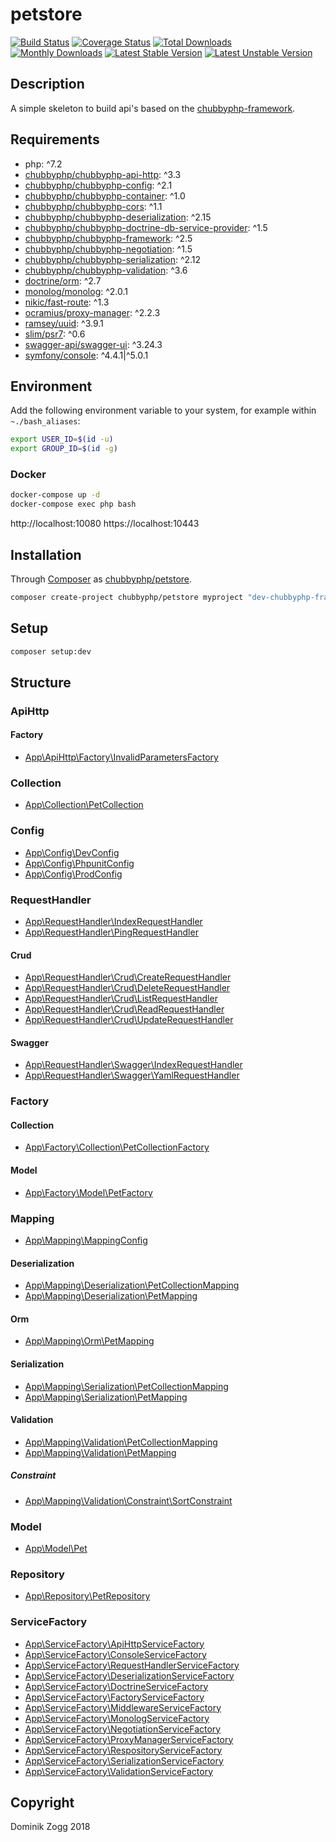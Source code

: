 # petstore

[![Build Status](https://api.travis-ci.org/chubbyphp/petstore.png?branch=chubbyphp-framework)](https://travis-ci.org/chubbyphp/petstore)
[![Coverage Status](https://coveralls.io/repos/github/chubbyphp/petstore/badge.svg?branch=chubbyphp-framework)](https://coveralls.io/github/chubbyphp/petstore?branch=chubbyphp-framework)
[![Total Downloads](https://poser.pugx.org/chubbyphp/petstore/downloads.png)](https://packagist.org/packages/chubbyphp/petstore)
[![Monthly Downloads](https://poser.pugx.org/chubbyphp/petstore/d/monthly)](https://packagist.org/packages/chubbyphp/petstore)
[![Latest Stable Version](https://poser.pugx.org/chubbyphp/petstore/v/stable.png)](https://packagist.org/packages/chubbyphp/petstore)
[![Latest Unstable Version](https://poser.pugx.org/chubbyphp/petstore/v/unstable)](https://packagist.org/packages/chubbyphp/petstore)

## Description

A simple skeleton to build api's based on the [chubbyphp-framework][1].

## Requirements

 * php: ^7.2
 * [chubbyphp/chubbyphp-api-http][3]: ^3.3
 * [chubbyphp/chubbyphp-config][4]: ^2.1
 * [chubbyphp/chubbyphp-container][5]: ^1.0
 * [chubbyphp/chubbyphp-cors][6]: ^1.1
 * [chubbyphp/chubbyphp-deserialization][7]: ^2.15
 * [chubbyphp/chubbyphp-doctrine-db-service-provider][8]: ^1.5
 * [chubbyphp/chubbyphp-framework][9]: ^2.5
 * [chubbyphp/chubbyphp-negotiation][10]: ^1.5
 * [chubbyphp/chubbyphp-serialization][11]: ^2.12
 * [chubbyphp/chubbyphp-validation][12]: ^3.6
 * [doctrine/orm][13]: ^2.7
 * [monolog/monolog][14]: ^2.0.1
 * [nikic/fast-route][15]: ^1.3
 * [ocramius/proxy-manager][16]: ^2.2.3
 * [ramsey/uuid][17]: ^3.9.1
 * [slim/psr7][18]: ^0.6
 * [swagger-api/swagger-ui][19]: ^3.24.3
 * [symfony/console][20]: ^4.4.1|^5.0.1

## Environment

Add the following environment variable to your system, for example within `~./bash_aliases`:

```sh
export USER_ID=$(id -u)
export GROUP_ID=$(id -g)
```

### Docker

```sh
docker-compose up -d
docker-compose exec php bash
```

http://localhost:10080
https://localhost:10443

## Installation

Through [Composer](http://getcomposer.org) as [chubbyphp/petstore][40].

```bash
composer create-project chubbyphp/petstore myproject "dev-chubbyphp-framework"
```

## Setup

```sh
composer setup:dev
```

## Structure

### ApiHttp

#### Factory

 * [App\ApiHttp\Factory\InvalidParametersFactory][50]

### Collection

 * [App\Collection\PetCollection][60]

### Config

 * [App\Config\DevConfig][70]
 * [App\Config\PhpunitConfig][71]
 * [App\Config\ProdConfig][72]

### RequestHandler

 * [App\RequestHandler\IndexRequestHandler][80]
 * [App\RequestHandler\PingRequestHandler][81]

#### Crud

 * [App\RequestHandler\Crud\CreateRequestHandler][82]
 * [App\RequestHandler\Crud\DeleteRequestHandler][83]
 * [App\RequestHandler\Crud\ListRequestHandler][84]
 * [App\RequestHandler\Crud\ReadRequestHandler][85]
 * [App\RequestHandler\Crud\UpdateRequestHandler][86]

#### Swagger

 * [App\RequestHandler\Swagger\IndexRequestHandler][87]
 * [App\RequestHandler\Swagger\YamlRequestHandler][88]

### Factory

#### Collection

 * [App\Factory\Collection\PetCollectionFactory][100]

#### Model

 * [App\Factory\Model\PetFactory][101]

### Mapping

 * [App\Mapping\MappingConfig][110]

#### Deserialization

 * [App\Mapping\Deserialization\PetCollectionMapping][111]
 * [App\Mapping\Deserialization\PetMapping][112]

#### Orm

 * [App\Mapping\Orm\PetMapping][113]

#### Serialization

 * [App\Mapping\Serialization\PetCollectionMapping][114]
 * [App\Mapping\Serialization\PetMapping][115]

#### Validation

 * [App\Mapping\Validation\PetCollectionMapping][116]
 * [App\Mapping\Validation\PetMapping][117]

##### Constraint

* [App\Mapping\Validation\Constraint\SortConstraint][118]

### Model

 * [App\Model\Pet][140]

### Repository

 * [App\Repository\PetRepository][150]

### ServiceFactory

 * [App\ServiceFactory\ApiHttpServiceFactory][160]
 * [App\ServiceFactory\ConsoleServiceFactory][161]
 * [App\ServiceFactory\RequestHandlerServiceFactory][162]
 * [App\ServiceFactory\DeserializationServiceFactory][163]
 * [App\ServiceFactory\DoctrineServiceFactory][164]
 * [App\ServiceFactory\FactoryServiceFactory][165]
 * [App\ServiceFactory\MiddlewareServiceFactory][166]
 * [App\ServiceFactory\MonologServiceFactory][167]
 * [App\ServiceFactory\NegotiationServiceFactory][168]
 * [App\ServiceFactory\ProxyManagerServiceFactory][169]
 * [App\ServiceFactory\RespositoryServiceFactory][170]
 * [App\ServiceFactory\SerializationServiceFactory][171]
 * [App\ServiceFactory\ValidationServiceFactory][172]

## Copyright

Dominik Zogg 2018

[1]: https://github.com/chubbyphp/chubbyphp-framework

[3]: https://packagist.org/packages/chubbyphp/chubbyphp-api-http
[4]: https://packagist.org/packages/chubbyphp/chubbyphp-config
[5]: https://packagist.org/packages/chubbyphp/chubbyphp-container
[6]: https://packagist.org/packages/chubbyphp/chubbyphp-cors
[7]: https://packagist.org/packages/chubbyphp/chubbyphp-deserialization
[8]: https://packagist.org/packages/chubbyphp/chubbyphp-doctrine-db-service-provider
[9]: https://packagist.org/packages/chubbyphp/chubbyphp-framework
[10]: https://packagist.org/packages/chubbyphp/chubbyphp-negotiation
[11]: https://packagist.org/packages/chubbyphp/chubbyphp-serialization
[12]: https://packagist.org/packages/chubbyphp/chubbyphp-validation
[13]: https://packagist.org/packages/doctrine/orm
[14]: https://packagist.org/packages/monolog/monolog
[15]: https://packagist.org/packages/nikic/fast-route
[16]: https://packagist.org/packages/ocramius/proxy-manager
[17]: https://packagist.org/packages/ramsey/uuid
[18]: https://packagist.org/packages/slim/psr7
[19]: https://packagist.org/packages/swagger-api/swagger-ui
[20]: https://packagist.org/packages/symfony/console

[40]: https://packagist.org/packages/chubbyphp/petstore

[50]: app/ApiHttp/Factory/InvalidParametersFactory.php

[60]: app/Collection/PetCollection.php

[70]: app/Config/DevConfig.php
[71]: app/Config/PhpunitConfig.php
[72]: app/Config/ProdConfig.php

[80]: app/RequestHandler/IndexRequestHandler.php
[81]: app/RequestHandler/PingRequestHandler.php
[82]: app/RequestHandler/Crud/CreateRequestHandler.php
[83]: app/RequestHandler/Crud/DeleteRequestHandler.php
[84]: app/RequestHandler/Crud/ListRequestHandler.php
[85]: app/RequestHandler/Crud/ReadRequestHandler.php
[86]: app/RequestHandler/Crud/UpdateRequestHandler.php
[87]: app/RequestHandler/Swagger/IndexRequestHandler.php
[88]: app/RequestHandler/Swagger/YamlRequestHandler.php

[100]: app/Factory/Collection/PetCollectionFactory.php
[101]: app/Factory/Model/PetFactory.php

[110]: app/Mapping/MappingConfig.php
[111]: app/Mapping/Deserialization/PetCollectionMapping.php
[112]: app/Mapping/Deserialization/PetMapping.php
[113]: app/Mapping/Orm/PetMapping.php
[114]: app/Mapping/Serialization/PetCollectionMapping.php
[115]: app/Mapping/Serialization/PetMapping.php
[116]: app/Mapping/Validation/PetCollectionMapping.php
[117]: app/Mapping/Validation/PetMapping.php
[118]: app/Mapping/Validation/Constraint/SortConstraint.php

[140]: app/Model/Pet.php

[150]: app/Repository/PetRepository.php

[160]: app/ServiceFactory/ApiHttpServiceFactory.php
[161]: app/ServiceFactory/ConsoleServiceFactory.php
[162]: app/ServiceFactory/RequestHandlerServiceFactory.php
[163]: app/ServiceFactory/DeserializationServiceFactory.php
[164]: app/ServiceFactory/DoctrineServiceFactory.php
[165]: app/ServiceFactory/FactoryServiceFactory.php
[166]: app/ServiceFactory/MiddlewareServiceFactory.php
[167]: app/ServiceFactory/MonologServiceFactory.php
[168]: app/ServiceFactory/NegotiationServiceFactory.php
[169]: app/ServiceFactory/ProxyManagerServiceFactory.php
[170]: app/ServiceFactory/RespositoryServiceFactory.php
[171]: app/ServiceFactory/SerializationServiceFactory.php
[172]: app/ServiceFactory/ValidationServiceFactory.php
